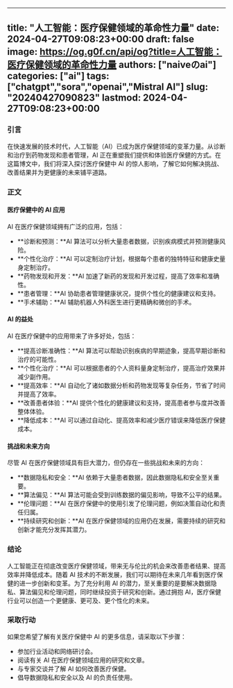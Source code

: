 
---
title: "人工智能：医疗保健领域的革命性力量"
date: 2024-04-27T09:08:23+00:00
draft: false
image: https://og.g0f.cn/api/og?title=人工智能：医疗保健领域的革命性力量
authors: ["naiveのai"]
categories: ["ai"]
tags: ["chatgpt","sora","openai","Mistral AI"]
slug: "20240427090823"
lastmod: 2024-04-27T09:08:23+00:00
---
### 引言

在快速发展的技术时代，人工智能（AI）已成为医疗保健领域的变革力量。从诊断和治疗到药物发现和患者管理，AI 正在重塑我们提供和体验医疗保健的方式。在这篇博文中，我们将深入探讨医疗保健中 AI 的惊人影响，了解它如何解决挑战、改善结果并为更健康的未来铺平道路。

### 正文

#### 医疗保健中的 AI 应用

AI 在医疗保健领域拥有广泛的应用，包括：

- **诊断和预测：**AI 算法可以分析大量患者数据，识别疾病模式并预测健康风险。
- **个性化治疗：**AI 可以定制治疗计划，根据每个患者的独特特征和健康史量身定制治疗。
- **药物发现和开发：**AI 加速了新药的发现和开发过程，提高了效率和准确性。
- **患者管理：**AI 协助患者管理健康状况，提供个性化的健康建议和支持。
- **手术辅助：**AI 辅助机器人外科医生进行更精确和微创的手术。

#### AI 的益处

AI 在医疗保健中的应用带来了许多好处，包括：

- **提高诊断准确性：**AI 算法可以帮助识别疾病的早期迹象，提高早期诊断和治疗的可能性。
- **个性化治疗：**AI 可以根据患者的个人资料量身定制治疗，提高治疗效果并减少副作用。
- **提高效率：**AI 自动化了诸如数据分析和药物发现等复杂任务，节省了时间并提高了效率。
- **改善患者体验：**AI 提供个性化的健康建议和支持，提高患者参与度并改善整体体验。
- **降低成本：**AI 可以通过自动化、提高效率和减少医疗错误来降低医疗保健成本。

#### 挑战和未来方向

尽管 AI 在医疗保健领域具有巨大潜力，但仍存在一些挑战和未来的方向：

- **数据隐私和安全：**AI 依赖于大量患者数据，因此数据隐私和安全至关重要。
- **算法偏见：**AI 算法可能会受到训练数据的偏见影响，导致不公平的结果。
- **伦理问题：**AI 在医疗保健中的使用引发了伦理问题，例如决策自动化和责任归属。
- **持续研究和创新：**AI 在医疗保健领域的应用仍在发展，需要持续的研究和创新才能充分发挥其潜力。

### 结论

人工智能正在彻底改变医疗保健领域，带来无与伦比的机会来改善患者结果、提高效率并降低成本。随着 AI 技术的不断发展，我们可以期待在未来几年看到医疗保健的进一步创新和变革。为了充分利用 AI 的潜力，至关重要的是要解决数据隐私、算法偏见和伦理问题，同时继续投资于研究和创新。通过拥抱 AI，医疗保健行业可以创造一个更健康、更可及、更个性化的未来。

### 采取行动

如果您希望了解有关医疗保健中 AI 的更多信息，请采取以下步骤：

- 参加行业活动和网络研讨会。
- 阅读有关 AI 在医疗保健领域应用的研究和文章。
- 与专家交谈并了解 AI 如何改善医疗保健。
- 倡导数据隐私和安全以及 AI 的负责任使用。